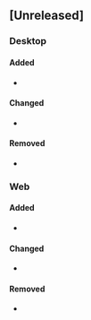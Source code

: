 ## [Unreleased]
### Desktop

#### Added
-

#### Changed
-

#### Removed
-

### Web

#### Added
-

#### Changed
-

#### Removed
-
